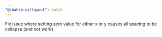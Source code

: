 ```yaml
---
"@chakra-ui/layout": patch
---
```


Fix issue where setting zero value for either x or y causes all spacing to be
collapse (and not work)
